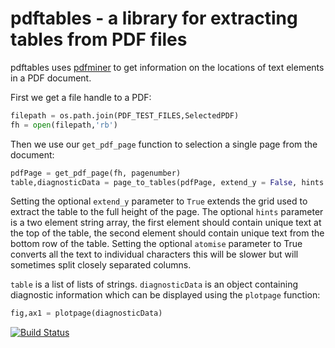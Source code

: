 # pdftables - a library for extracting tables from PDF files

pdftables uses [pdfminer][1] to get information on the locations of text elements in a PDF document.

First we get a file handle to a PDF:
```python
filepath = os.path.join(PDF_TEST_FILES,SelectedPDF)
fh = open(filepath,'rb')
```
Then we use our `get_pdf_page` function to selection a single page from the document:
```python
pdfPage = get_pdf_page(fh, pagenumber)    
table,diagnosticData = page_to_tables(pdfPage, extend_y = False, hints = hints, atomise = False)
```
Setting the optional `extend_y` parameter to `True` extends the grid used to extract the table to the full height of the page.
The optional `hints` parameter is a two element string array, the first element should contain unique text at the top of the table,
the second element should contain unique text from the bottom row of the table.
Setting the optional `atomise` parameter to True converts all the text to individual characters this will be slower but will sometimes
split closely separated columns.

`table` is a list of lists of strings. `diagnosticData` is an object containing diagnostic information which can be displayed using
the `plotpage` function:

```python
fig,ax1 = plotpage(diagnosticData)
```

[1]: http://www.unixuser.org/~euske/python/pdfminer/
[![Build Status](https://travis-ci.org/scraperwiki/pdftables.png)](https://travis-ci.org/scraperwiki/pdftables)

